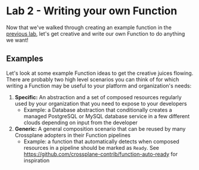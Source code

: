# Lab 2 - Writing your own Function

Now that we've walked through creating an example function in the [previous
lab](./lab-01.md), let's get creative and write our own Function to do anything
we want!

## Examples

Let's look at some example Function ideas to get the creative juices flowing.
There are probably two high level scenarios you can think of for which writing a
Function may be useful to your platform and organization's needs:

1. **Specific:** An abstraction and a set of composed resources regularly used
   by your organization that you need to expose to your developers
    * Example: a Database abstraction that conditionally creates a managed
    PostgreSQL or MySQL database service in a few different clouds depending on
    input from the developer
1. **Generic:** A general composition scenario that can be reused by many
   Crossplane adopters in their Function pipelines
    * Example: a function that automatically detects when composed resources in
    a pipeline should be marked as `Ready`.  See
    https://github.com/crossplane-contrib/function-auto-ready for inspiration
